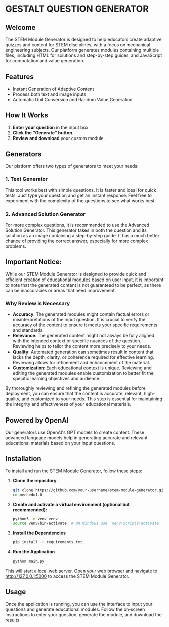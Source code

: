 # GESTALT QUESTION GENERATOR

## Welcome

The STEM Module Generator is designed to help educators create adaptive quizzes and content for STEM disciplines, with a focus on mechanical engineering subjects. Our platform generates modules containing multiple files, including HTML for solutions and step-by-step guides, and JavaScript for computation and value generation.

## Features

- Instant Generation of Adaptive Content
- Process both text and image inputs
- Automatic Unit Conversion and Random Value Generation

## How It Works

1. **Enter your question** in the input box.
2. **Click the "Generate" button**.
3. **Review and download** your custom module.

## Generators

Our platform offers two types of generators to meet your needs:

### 1. Text Generator

This tool works best with simple questions. It is faster and ideal for quick tests. Just type your question and get an instant response. Feel free to experiment with the complexity of the questions to see what works best.

### 2. Advanced Solution Generator

For more complex questions, it is recommended to use the Advanced Solution Generator. This generator takes in both the question and its solution as an image containing a step-by-step guide. It has a much better chance of providing the correct answer, especially for more complex problems.

## Important Notice:

While our STEM Module Generator is designed to provide quick and efficient creation of educational modules based on user input, it is important to note that the generated content is not guaranteed to be perfect, as there can be inaccuracies or areas that need improvement.

### Why Review is Necessary

- **Accuracy**: The generated modules might contain factual errors or misinterpretations of the input question. It is crucial to verify the accuracy of the content to ensure it meets your specific requirements and standards.
- **Relevance**: The generated content might not always be fully aligned with the intended context or specific nuances of the question. Reviewing helps to tailor the content more precisely to your needs.
- **Quality**: Automated generation can sometimes result in content that lacks the depth, clarity, or coherence required for effective learning. Reviewing allows for refinement and enhancement of the material.
- **Customization**: Each educational context is unique. Reviewing and editing the generated modules enable customization to better fit the specific learning objectives and audience.

By thoroughly reviewing and refining the generated modules before deployment, you can ensure that the content is accurate, relevant, high-quality, and customized to your needs. This step is essential for maintaining the integrity and effectiveness of your educational materials.

## Powered by OpenAI

Our generators use OpenAI's GPT models to create content. These advanced language models help in generating accurate and relevant educational materials based on your input questions.

## Installation

To install and run the STEM Module Generator, follow these steps:

1. **Clone the repository**:
   ```bash
   git clone https://github.com/your-username/stem-module-generator.git](https://github.com/lucib3196/mechedu1.0.git
   cd mechedu1.0
   ```

2. **Create and activate a virtual environment (optional but recommended):**
    ```bash
    python3 -m venv venv
    source venv/bin/activate  # On Windows use `venv\Scripts\activate`
    ```
3. **Install the Dependencies**
    ```bash
    pip install -r requirements.txt
    ```
4. **Run the Application**
    ```bash
    python main.py
    ```

This will start a local web server. Open your web browser and navigate to http://127.0.0.1:5000 to access the STEM Module Generator.


## Usage
Once the application is running, you can use the interface to input your questions and generate educational modules. Follow the on-screen instructions to enter your question, generate the module, and download the results




